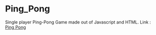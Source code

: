 # Ping_Pong
Single player Ping-Pong Game made out of Javascript and HTML. 
Link : <a href="https://anandhemachandran.github.io/Ping_Pong/">Ping Pong</a>
